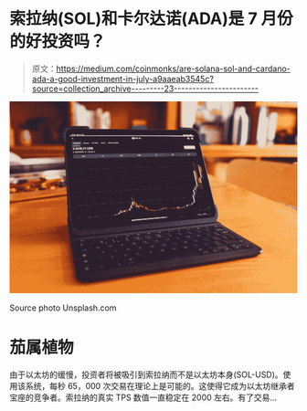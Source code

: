 # 索拉纳(SOL)和卡尔达诺(ADA)是 7 月份的好投资吗？

> 原文：<https://medium.com/coinmonks/are-solana-sol-and-cardano-ada-a-good-investment-in-july-a9aaeab3545c?source=collection_archive---------23----------------------->

![](img/01dd16a681a8c5927d58c9a551fb6577.png)

Source photo Unsplash.com

# 茄属植物

由于以太坊的缓慢，投资者将被吸引到索拉纳而不是以太坊本身(SOL-USD)。使用该系统，每秒 65，000 次交易在理论上是可能的。这使得它成为以太坊继承者宝座的竞争者。索拉纳的真实 TPS 数值一直稳定在 2000 左右。有了交易…